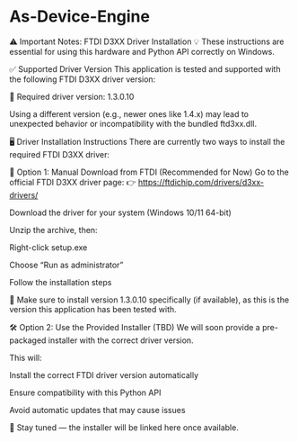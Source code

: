 # As-Device-Engine

⚠️ Important Notes: FTDI D3XX Driver Installation
💡 These instructions are essential for using this hardware and Python API correctly on Windows.

✅ Supported Driver Version
This application is tested and supported with the following FTDI D3XX driver version:

🔧 Required driver version: 1.3.0.10

Using a different version (e.g., newer ones like 1.4.x) may lead to unexpected behavior or incompatibility with the bundled ftd3xx.dll.

🖥️ Driver Installation Instructions
There are currently two ways to install the required FTDI D3XX driver:

🔗 Option 1: Manual Download from FTDI (Recommended for Now)
Go to the official FTDI D3XX driver page:
👉 https://ftdichip.com/drivers/d3xx-drivers/

Download the driver for your system (Windows 10/11 64-bit)

Unzip the archive, then:

Right-click setup.exe

Choose “Run as administrator”

Follow the installation steps

📝 Make sure to install version 1.3.0.10 specifically (if available), as this is the version this application has been tested with.

🛠 Option 2: Use the Provided Installer (TBD)
We will soon provide a pre-packaged installer with the correct driver version.

This will:

Install the correct FTDI driver version automatically

Ensure compatibility with this Python API

Avoid automatic updates that may cause issues

📌 Stay tuned — the installer will be linked here once available.